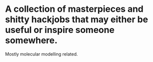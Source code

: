 # A collection of masterpieces and shitty hackjobs that may either be useful or inspire someone somewhere.
Mostly molecular modelling related.
